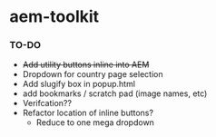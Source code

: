# aem-toolkit
### TO-DO
* ~~Add utility buttons inline into AEM~~
* Dropdown for country page selection
* Add slugify box in popup.html
* add bookmarks / scratch pad (image names, etc)
* Verifcation??
* Refactor location of inline buttons?
    * Reduce to one mega dropdown